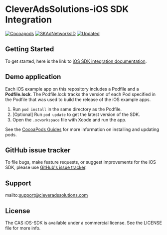 # CleverAdsSolutions-iOS SDK Integration 

[![Cocoapods](https://img.shields.io/endpoint?url=https://raw.githubusercontent.com/cleveradssolutions/CAS-Specs/master/CAS.json)](https://github.com/cleveradssolutions/CAS-Specs/tree/master/Specs/CleverAdsSolutions-SDK)
[![SKAdNetworksID](https://img.shields.io/badge/SKAdNetworksItems-Apr%2006%2C%202022-green)](https://github.com/cleveradssolutions/CAS-iOS/blob/master/SKAdNetworkItems.xml)
[![Updated](https://img.shields.io/endpoint?url=https://raw.githubusercontent.com/cleveradssolutions/App-ads.txt/master/Shield.json)](https://github.com/cleveradssolutions/App-ads.txt)

## Getting Started
To get started, here is the link to [iOS SDK integration documentation](https://github.com/cleveradssolutions/CAS-iOS/wiki).  

## Demo application
Each iOS example app on this repository includes a Podfile and a **Podfile.lock**. The Podfile.lock tracks the version of each Pod specified in the Podfile that was used to build the release of the iOS example apps. 

1. Run `pod install` in the same directory as the Podfile.
2. [Optional] Run `pod update` to get the latest version of the SDK.
3. Open the `.xcworkspace` file with Xcode and run the app.

See the [CocoaPods Guides](https://guides.cocoapods.org) for more information on installing and updating pods.

## GitHub issue tracker
To file bugs, make feature requests, or suggest improvements for the iOS SDK, please use [GitHub's issue tracker](https://github.com/cleveradssolutions/CAS-iOS/issues).

## Support
mailto:support@cleveradssolutions.com

## License
The CAS iOS-SDK is available under a commercial license. See the LICENSE file for more info.
